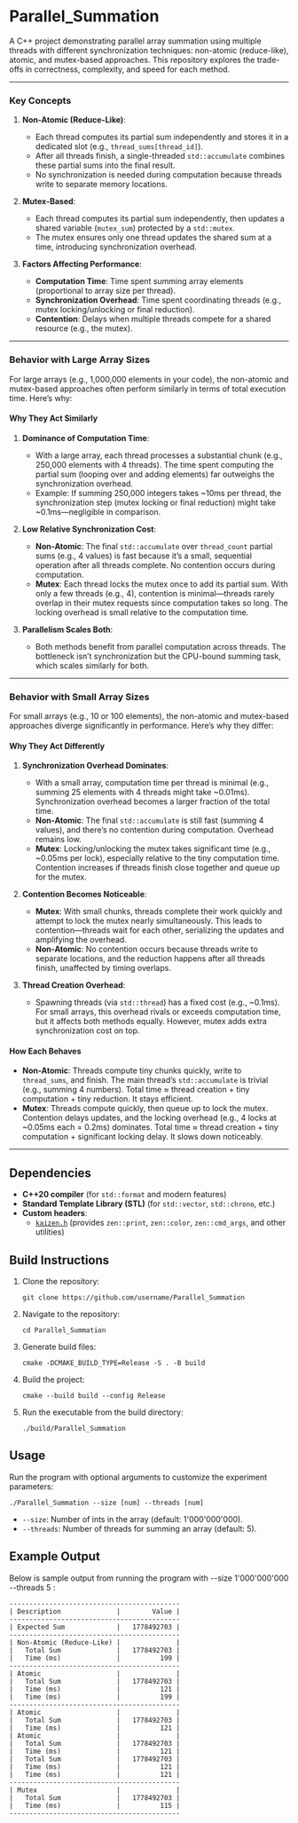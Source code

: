 # Parallel_Summation
A C++ project demonstrating parallel array summation using multiple threads with different synchronization techniques: non-atomic (reduce-like), atomic, and mutex-based approaches. This repository explores the trade-offs in correctness, complexity, and speed for each method.

---

### Key Concepts
1. **Non-Atomic (Reduce-Like)**:
   - Each thread computes its partial sum independently and stores it in a dedicated slot (e.g., `thread_sums[thread_id]`).
   - After all threads finish, a single-threaded `std::accumulate` combines these partial sums into the final result.
   - No synchronization is needed during computation because threads write to separate memory locations.

2. **Mutex-Based**:
   - Each thread computes its partial sum independently, then updates a shared variable (`mutex_sum`) protected by a `std::mutex`.
   - The mutex ensures only one thread updates the shared sum at a time, introducing synchronization overhead.

3. **Factors Affecting Performance**:
   - **Computation Time**: Time spent summing array elements (proportional to array size per thread).
   - **Synchronization Overhead**: Time spent coordinating threads (e.g., mutex locking/unlocking or final reduction).
   - **Contention**: Delays when multiple threads compete for a shared resource (e.g., the mutex).

---

### Behavior with Large Array Sizes
For large arrays (e.g., 1,000,000 elements in your code), the non-atomic and mutex-based approaches often perform similarly in terms of total execution time. Here’s why:

#### Why They Act Similarly
1. **Dominance of Computation Time**:
   - With a large array, each thread processes a substantial chunk (e.g., 250,000 elements with 4 threads). The time spent computing the partial sum (looping over and adding elements) far outweighs the synchronization overhead.
   - Example: If summing 250,000 integers takes ~10ms per thread, the synchronization step (mutex locking or final reduction) might take ~0.1ms—negligible in comparison.

2. **Low Relative Synchronization Cost**:
   - **Non-Atomic**: The final `std::accumulate` over `thread_count` partial sums (e.g., 4 values) is fast because it’s a small, sequential operation after all threads complete. No contention occurs during computation.
   - **Mutex**: Each thread locks the mutex once to add its partial sum. With only a few threads (e.g., 4), contention is minimal—threads rarely overlap in their mutex requests since computation takes so long. The locking overhead is small relative to the computation time.

3. **Parallelism Scales Both**:
   - Both methods benefit from parallel computation across threads. The bottleneck isn’t synchronization but the CPU-bound summing task, which scales similarly for both.

--- 

### Behavior with Small Array Sizes
For small arrays (e.g., 10 or 100 elements), the non-atomic and mutex-based approaches diverge significantly in performance. Here’s why they differ:

#### Why They Act Differently
1. **Synchronization Overhead Dominates**:
   - With a small array, computation time per thread is minimal (e.g., summing 25 elements with 4 threads might take ~0.01ms). Synchronization overhead becomes a larger fraction of the total time.
   - **Non-Atomic**: The final `std::accumulate` is still fast (summing 4 values), and there’s no contention during computation. Overhead remains low.
   - **Mutex**: Locking/unlocking the mutex takes significant time (e.g., ~0.05ms per lock), especially relative to the tiny computation time. Contention increases if threads finish close together and queue up for the mutex.

2. **Contention Becomes Noticeable**:
   - **Mutex**: With small chunks, threads complete their work quickly and attempt to lock the mutex nearly simultaneously. This leads to contention—threads wait for each other, serializing the updates and amplifying the overhead.
   - **Non-Atomic**: No contention occurs because threads write to separate locations, and the reduction happens after all threads finish, unaffected by timing overlaps.

3. **Thread Creation Overhead**:
   - Spawning threads (via `std::thread`) has a fixed cost (e.g., ~0.1ms). For small arrays, this overhead rivals or exceeds computation time, but it affects both methods equally. However, mutex adds extra synchronization cost on top.

#### How Each Behaves
- **Non-Atomic**: Threads compute tiny chunks quickly, write to `thread_sums`, and finish. The main thread’s `std::accumulate` is trivial (e.g., summing 4 numbers). Total time ≈ thread creation + tiny computation + tiny reduction. It stays efficient.
- **Mutex**: Threads compute quickly, then queue up to lock the mutex. Contention delays updates, and the locking overhead (e.g., 4 locks at ~0.05ms each = 0.2ms) dominates. Total time ≈ thread creation + tiny computation + significant locking delay. It slows down noticeably.

---

## Dependencies

- **C++20 compiler** (for `std::format` and modern features)
- **Standard Template Library (STL)** (for `std::vector`, `std::chrono`, etc.)
- **Custom headers**:
  - [`kaizen.h`](https://github.com/heinsaar/kaizen) (provides `zen::print`, `zen::color`, `zen::cmd_args`, and other utilities)

## Build Instructions

1. Clone the repository:
   ```
   git clone https://github.com/username/Parallel_Summation
   ```
2. Navigate to the repository:
   ```
   cd Parallel_Summation
   ```
3. Generate build files:
   ```
   cmake -DCMAKE_BUILD_TYPE=Release -S . -B build
   ```
4. Build the project:
   ```
   cmake --build build --config Release
   ```
5. Run the executable from the build directory:
   ```
   ./build/Parallel_Summation
   ```

## Usage

Run the program with optional arguments to customize the experiment parameters:

```
./Parallel_Summation --size [num] --threads [num]  
```

- `--size`: Number of ints in the array (default: 1'000'000'000).
- `--threads`: Number of threads for summing an array (default: 5).


## Example Output

Below is sample output from running the program with --size 1'000'000'000 --threads 5 :
```
-------------------------------------------
| Description              |        Value |
-------------------------------------------
| Expected Sum             |   1778492703 |
-------------------------------------------
| Non-Atomic (Reduce-Like) |              |
|   Total Sum              |   1778492703 |
|   Time (ms)              |          199 |
-------------------------------------------
| Atomic                   |              |
|   Total Sum              |   1778492703 |
|   Time (ms)              |          121 |
|   Time (ms)              |          199 |
-------------------------------------------
| Atomic                   |              |
|   Total Sum              |   1778492703 |
|   Time (ms)              |          121 |
| Atomic                   |              |
|   Total Sum              |   1778492703 |
|   Time (ms)              |          121 |
|   Total Sum              |   1778492703 |
|   Time (ms)              |          121 |
|   Time (ms)              |          121 |
-------------------------------------------
| Mutex                    |              |
|   Total Sum              |   1778492703 |
|   Time (ms)              |          115 |
-------------------------------------------
```